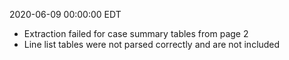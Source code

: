 2020-06-09 00:00:00 EDT


- Extraction failed for case summary tables from page 2
- Line list tables were not parsed correctly and are not included
